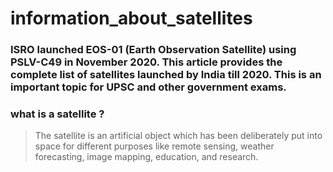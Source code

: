 # information_about_satellites

### ISRO launched EOS-01 (Earth Observation Satellite) using PSLV-C49 in November 2020. This article provides the complete list of satellites launched by India till 2020. This is an important topic for UPSC and other government exams.

### what is a satellite ?
>The satellite is an artificial object which has been deliberately put into space for different purposes like remote sensing, weather forecasting, image mapping, education, and research.


